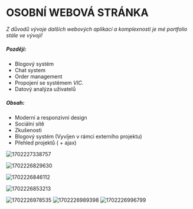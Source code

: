 # OSOBNÍ WEBOVÁ STRÁNKA

*Z důvodů vývoje dalších webových aplikací a komplexnosti je mé portfolio stále ve vývoji!*

##### Později:

* Blogový systém
* Chat system
* Order management
* Propojení se systémem *VIC.*
* Datový analýza uživatelů

##### Obsah:

* Moderní a responzivní design
* Sociální sítě
* Zkušenosti
* Blogový systém (Vyvíjen v rámci externího projektu)
* Přehled projektů  (  + ajax)

![1702227338757](image/README/1702227338757.png)

![1702226829630](image/README/1702226829630.gif)

![1702226846112](image/README/1702226846112.gif)

![1702226853213](image/README/1702226853213.gif)




![1702226978535](image/README/1702226978535.png) ![1702226989398](image/README/1702226989398.png) ![1702226996799](image/README/1702226996799.png)

